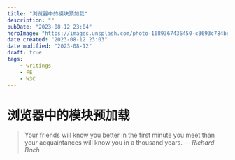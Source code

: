 ```yaml
---
title: "浏览器中的模块预加载"
description: ""
pubDate: "2023-08-12 23:04"
heroImage: "https://images.unsplash.com/photo-1689367436450-c3693c784be2?crop=entropy&cs=srgb&fm=jpg&ixid=M3wzNjM5Nzd8MHwxfHJhbmRvbXx8fHx8fHx8fDE2OTE4NTI2NTl8&ixlib=rb-4.0.3&q=85"
date created: "2023-08-12 23:03"
date modified: "2023-08-12"
draft: true
tags:
    - writings
    - FE
    - W3C
---
```


# 浏览器中的模块预加载

> Your friends will know you better in the first minute you meet than your acquaintances will know you in a thousand years.
> — <cite>Richard Bach</cite>

